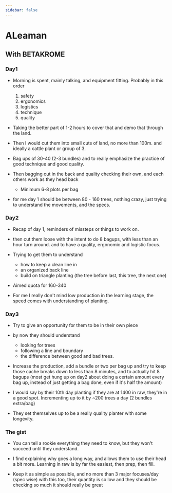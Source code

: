 ```yaml
---
sidebar: false
---
```


# ALeaman

## <dev>With</dev> <beta>BETAKROME</beta>

### <dev>Day1</dev>

- <labor>Morning</labor> is spent, mainly <anima>talking</anima>, and <motor>equipment fitting</motor>. <dev>Probably</dev> in this order

    1. <anima>safety</anima>
    2. <motor>ergonomics</motor>
    3. logistics
    4. <motor>technique</motor>
    5. <labor>quality</labor>

- <labor>Taking the better part of 1-2 hours to cover that and demo that through the <ekos>land</ekos>.</labor>
- Then <dev>I would cut them into <labor>small cuts of land</labor></dev>, no more than <labor>100m</labor>. and <dev>ideally</dev> a <labor>cattle plant or group of 3</labor>.
- <labor>Bag ups of 30-40 (2-3 bundles)</labor> and <dev>to really emphasize</dev> the <anima>practice</anima> of <motor>good technique</motor> and <labor>good quality</labor>.
- Then <via>bagging out in the back</via> and <motor>quality checking</motor> <labor>their own, and each others work</labor> as <beta>they</beta> <via>head back</via>
    - <labor>Minimum 6-8 <motor>plots</motor> per bag</labor>
- for me day 1 should be between 80 - 160 trees, <labor>nothing crazy</labor>, just trying to  <anima>understand</anima> the <motor>movements</motor>, and the <labor>specs</labor>.

### <dev>Day2</dev>

- <anima>Recap</anima> of <labor>day 1</labor>, <anima>reminders of missteps or things to work on</anima>.
- then <dev>cut them loose</dev> with the <labor>intent to do 8 bagups</labor>, with <labor>less than an hour turn around</labor>.
and to have a <labor>quality</labor>, <motor>ergonomic</motor> and logistic <anima>focus</anima>.
- <dev>Trying to get them to understand</dev>
    - <via>how to keep a clean line in</via>
    - <via>an organized back line</via>
    - <dev>build on</dev> <via>triangle planting</via> (the tree before last, this tree, the next one)
- <labor>Aimed quota for 160-340</labor>

- For me I really don't mind low production in the <anima>learning stage</anima>, the speed comes with <anima>understanding</anima> of <beta>planting</beta>.

### <dev>Day3</dev>

- Try to give an opportunity for <beta>them</beta> to be in their own <labor>piece</labor>
- by now <beta>they</beta> should <anima>understand</anima>
    - <anima>looking for trees</anima>
    - <via>following a line and boundary</via>
    - <labor>the difference between good and bad trees.</labor>
- Increase the production, add a bundle or two per bag up and try to keep those cache breaks down to less than 8 minutes, and to actually hit 8 bagups (most get hung up on day2 about doing a certain amount every bag up, instead of just getting a bag done, even if it's half the amount)

- I would say by their 10th day planting if <beta>they</beta> are at 1400 in raw, <beta>they</beta>'re in a good spot. Incrementing up to it by ~200 trees a day (2 bundles extra/bag)
- <beta>They</beta> set themselves up to be a really quality <beta>planter</beta> with some longevity.

### <dev>The gist</dev>

- You can tell a rookie everything <beta>they</beta> need to know, but <beta>they</beta> won't succeed until <beta>they</beta> understand.
- I find explaining why goes a long way, and allows them to use their head a bit more.
Learning in <ekos>raw</ekos> is by far the <beta>easiest</beta>, then <ekos>prep</ekos>, then <ekos>fill</ekos>.

- Keep it as <anima>simple</anima> as possible, and no more than 3 <anima>major focuses</anima>/day (spec wise) with this too, their quantity is so low and <beta>they</beta> should be checking so much it should really be great
